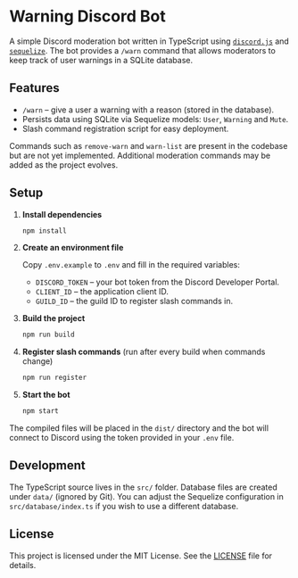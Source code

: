 # Warning Discord Bot

A simple Discord moderation bot written in TypeScript using [`discord.js`](https://discord.js.org/) and [`sequelize`](https://sequelize.org/). The bot provides a `/warn` command that allows moderators to keep track of user warnings in a SQLite database.

## Features

- `/warn` &ndash; give a user a warning with a reason (stored in the database).
- Persists data using SQLite via Sequelize models: `User`, `Warning` and `Mute`.
- Slash command registration script for easy deployment.

Commands such as `remove-warn` and `warn-list` are present in the codebase but are not yet implemented. Additional moderation commands may be added as the project evolves.

## Setup

1. **Install dependencies**

   ```bash
   npm install
   ```

2. **Create an environment file**

   Copy `.env.example` to `.env` and fill in the required variables:

   - `DISCORD_TOKEN` – your bot token from the Discord Developer Portal.
   - `CLIENT_ID` – the application client ID.
   - `GUILD_ID` – the guild ID to register slash commands in.

3. **Build the project**

   ```bash
   npm run build
   ```

4. **Register slash commands** (run after every build when commands change)

   ```bash
   npm run register
   ```

5. **Start the bot**

   ```bash
   npm start
   ```

The compiled files will be placed in the `dist/` directory and the bot will connect to Discord using the token provided in your `.env` file.

## Development

The TypeScript source lives in the `src/` folder. Database files are created under `data/` (ignored by Git). You can adjust the Sequelize configuration in `src/database/index.ts` if you wish to use a different database.

## License

This project is licensed under the MIT License. See the [LICENSE](LICENSE) file for details.

